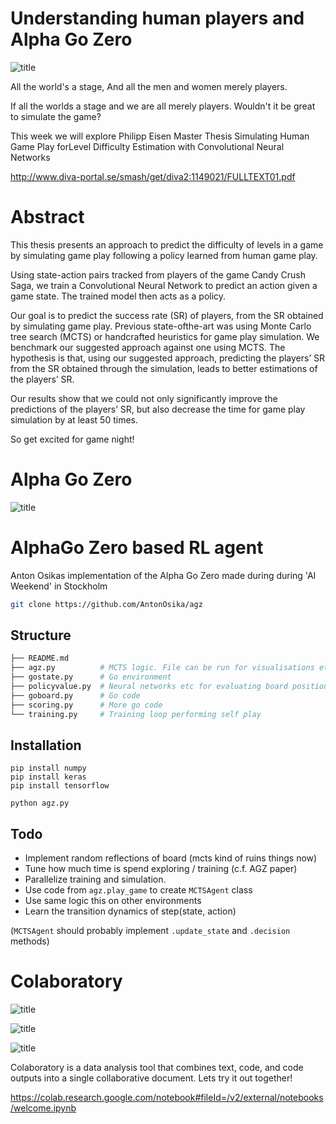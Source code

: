 # Understanding human players and Alpha Go Zero

![title](https://scontent-arn2-1.xx.fbcdn.net/v/t31.0-8/23215485_514364231064_4399164717301012176_o.jpg?oh=9b4c3020cfc79c375efcfe162e3386bb&oe=5AAA495C)

All the world's a stage,
And all the men and women merely players.

If all the worlds a stage and we are all merely players. Wouldn't it be great to simulate the game?

This week we will explore Philipp Eisen Master Thesis Simulating Human Game Play forLevel Difficulty Estimation with
Convolutional Neural Networks

http://www.diva-portal.se/smash/get/diva2:1149021/FULLTEXT01.pdf

# Abstract
This thesis presents an approach to predict the difficulty
of levels in a game by simulating game play following a policy
learned from human game play. 

Using state-action pairs tracked
from players of the game Candy Crush Saga, we train a Convolutional
Neural Network to predict an action given a game state.
The trained model then acts as a policy.

Our goal is to predict the success rate (SR) of players, from
the SR obtained by simulating game play. Previous state-ofthe-art was using Monte Carlo tree search (MCTS) or handcrafted
heuristics for game play simulation. We benchmark our
suggested approach against one using MCTS. The hypothesis is
that, using our suggested approach, predicting the players’ SR
from the SR obtained through the simulation, leads to better
estimations of the players’ SR.

Our results show that we could not only significantly improve
the predictions of the players’ SR, but also decrease the time for
game play simulation by at least 50 times.

So get excited for game night!

# Alpha Go Zero

![title](https://scontent-arn2-1.xx.fbcdn.net/v/t31.0-8/23215614_514375378724_8927753670967270156_o.jpg?oh=3aaa86c5056b6587466abb23793b52aa&oe=5AA1D49C)

# AlphaGo Zero based RL agent 
Anton Osikas implementation of the Alpha Go Zero made during during 'AI Weekend' in Stockholm


```bash
git clone https://github.com/AntonOsika/agz
```

## Structure
```python
├── README.md
├── agz.py          # MCTS logic. File can be run for visualisations etc
├── gostate.py      # Go environment
├── policyvalue.py  # Neural networks etc for evaluating board positions
├── goboard.py      # Go code 
├── scoring.py      # More go code 
└── training.py     # Training loop performing self play 
```

## Installation

```
pip install numpy
pip install keras
pip install tensorflow

python agz.py
```

## Todo
- Implement random reflections of board (mcts kind of ruins things now)
- Tune how much time is spend exploring / training (c.f. AGZ paper)
- Parallelize training and simulation.
- Use code from `agz.play_game` to create `MCTSAgent` class 
- Use same logic this on other environments
- Learn the transition dynamics of step(state, action)

(`MCTSAgent` should probably implement `.update_state` and `.decision` methods)

# Colaboratory

![title](https://i.imgur.com/dZ91fUv.png)

![title](https://i.imgur.com/CqmP3ep.png)

![title](https://i.imgur.com/jfHKE9Q.png)

Colaboratory is a data analysis tool that combines text, code, and code outputs into a single collaborative document. Lets try it out together!

https://colab.research.google.com/notebook#fileId=/v2/external/notebooks/welcome.ipynb


